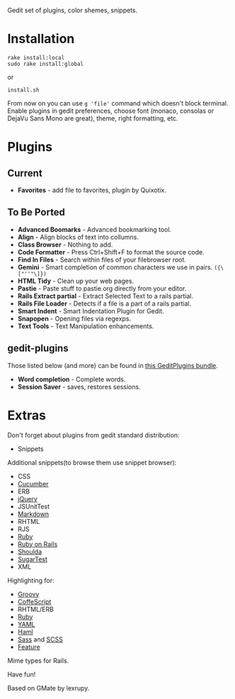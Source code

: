 Gedit set of plugins, color shemes, snippets.

# Installation

    rake install:local
    sudo rake install:global

or

    install.sh

From now on you can use `g 'file'` command which doesn't block terminal.
Enable plugins in gedit preferences, choose font (monaco, consolas or DejaVu Sans Mono are great), theme, right formatting, etc.

# Plugins

## Current
- **Favorites** - add file to favorites, plugin by Quixotix.

## To Be Ported
- **Advanced Boomarks** - Advanced bookmarking tool.
- **Align** - Align blocks of text into collumns.
- **Class Browser** - Nothing to add.
- **Code Formatter** - Press Ctrl+Shift+F to format the source code.
- **Find In Files** - Search within files of your filebrowser root.
- **Gemini** - Smart completion of common characters we use in pairs. `({\["''"\]})`
- **HTML Tidy** - Clean up your web pages.
- **Pastie** - Paste stuff to pastie.org directly from your editor.
- **Rails Extract partial** - Extract Selected Text to a rails partial.
- **Rails File Loader** - Detects if a file is a part of a rails partial.
- **Smart Indent** - Smart Indentation Plugin for Gedit.
- **Snapopen** - Opening files via regexps.
- **Text Tools** - Text Manipulation enhancements.

## gedit-plugins
Those listed below (and more) can be found in [this GeditPlugins bundle](http://live.gnome.org/GeditPlugins).

- **Word completion** - Complete words.
- **Session Saver** - saves, restores sessions.

# Extras

Don't forget about plugins from gedit standard distribution:

- Snippets

Additional snippets(to browse them use snippet browser):

- CSS
- [Cucumber]
- ERB
- [jQuery]
- JSUnitTest
- [Markdown]
- RHTML
- RJS
- [Ruby]
- [Ruby on Rails]
- [Shoulda]
- [SugarTest]
- XML

Highlighting for:

- [Groovy]
- [CoffeScript]
- RHTML/ERB
- [Ruby]
- [YAML]
- [Haml]
- [Sass] and [SCSS][Sass]
- [Feature][Cucumber]

Mime types for Rails.

Have fun!

Based on GMate by lexrupy.

[Groovy]: http://groovy.codehaus.org/
[Markdown]: http://daringfireball.net/projects/markdown/
[YAML]: http://www.yaml.org/ "YAML Ain't Markup Language"
[jQuery]: http://jquery.com/ "Easy, friendly and fast JavaScript library"
[SugarTest]: http://sugartest.scriptia.net/ "Testing framework for JavaScript"
[Ruby]: http://www.ruby-lang.org/
[Ruby on Rails]: http://rubyonrails.org/ "Web application framework written in Ruby"
[Cucumber]: http://cukes.info/ "Easy BDD tool"
[Shoulda]: http://thoughtbot.com/community/
[Haml]: http://haml-lang.com/
[Sass]: http://sass-lang.com/
[CoffeScript]: http://jashkenas.github.com/coffee-script/

